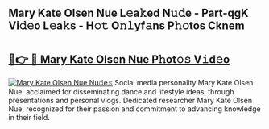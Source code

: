 ## Mary Kate Olsen Nue L𝚎a𝚔ed N𝚞𝚍e - Part-qgK Vi𝚍𝚎o L𝚎a𝚔s - H𝚘𝚝 O𝚗𝚕yf𝚊ns P𝚑𝚘tos Cknem

# <h2><a href="http://kfa18y.oniu.top/?m=Mary+Kate+Olsen+Nue">🔗👉 🔴 Mary Kate Olsen Nue P𝚑ot𝚘𝚜 V𝚒d𝚎o</a></h2>

[![Mary Kate Olsen Nue Nu𝚍e𝚜](https://i.imgur.com/0qMVB7G.gif)](http://kfa18y.oniu.top/?m=Mary+Kate+Olsen+Nue)
Social media personality Mary Kate Olsen Nue, acclaimed for disseminating dance and lifestyle ideas, through presentations and personal vlogs. Dedicated researcher Mary Kate Olsen Nue, recognized for their passion and commitment to advancing knowledge in their field.  
